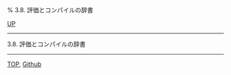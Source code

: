 % 3.8. 評価とコンパイルの辞書

[UP](3.html)  

---

3.8. 評価とコンパイルの辞書


---
[TOP](index.html),  [Github](https://github.com/nptcl/npt-japanese)


